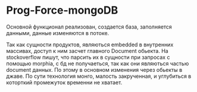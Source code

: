 # Prog-Force-mongoDB

Основной функционал реализован, создается база, заполняется данными, данные изменяются в потоке.

Так как сущности продуктов, являються embedded в внутренних массивах, доступ к ним засчет главного Document обьекта. На stockoverflow
пишут, что парсить их в сущности при запросах с помощью morphia, с бд не получаеться, так как они являються частью document данных. По этому в основном 
изменения через обьекты в джаве. По сути технология монго, малость закрученная, и углубиться в которткий промежуток временни не хватает.



